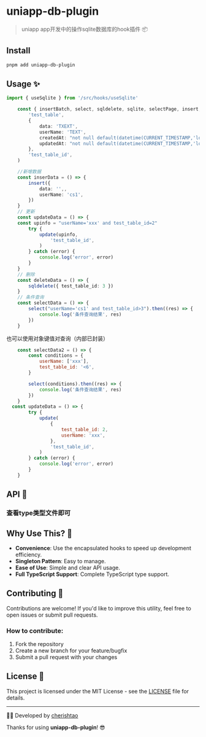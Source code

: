 # uniapp-db-plugin

> uniapp app开发中的操作sqlite数据库的hook插件 📦

## Install

```sh
pnpm add uniapp-db-plugin
```

## Usage ✨

```typescript
import { useSqlite } from '/src/hooks/useSqlite'

	const { insertBatch, select, sqldelete, sqlite, selectPage, insert, update } = useSqlite(
		'test_table',
		{
			data: 'TXEXT',
			userName: 'TEXT',
			createdAt: "not null default(datetime(CURRENT_TIMESTAMP,'localtime'))",
			updatedAt: "not null default(datetime(CURRENT_TIMESTAMP,'localtime'))",
		},
		'test_table_id',
	)

	//新增数据
	const inserData = () => {
		insert({
			data: '',,
			userName: 'cs1',
		})
	}
	// 更新
	const updateData = () => { 
    const upinfo = "userName='xxx' and test_table_id=2"
		try {
			update(upinfo,
				'test_table_id',
			)
		} catch (error) {
			console.log('error', error)
		}
	}
	// 删除
	const deleteData = () => {
		sqldelete({ test_table_id: 3 })
	}
	// 条件查询
	const selectData = () => {
		select("userName='cs1' and test_table_id>3").then((res) => {
			console.log('条件查询结果', res)
		})
	}

```

也可以使用对象键值对查询（内部已封装）

```js
	const selectData2 = () => {
		const conditions = {
			userName: ['xxx'],
			test_table_id: '<6',
		}

		select(conditions).then((res) => {
			console.log('条件查询结果', res)
		})
	}
  const updateData = () => {
		try {
			update(
				{
					test_table_id: 2,
					userName: 'xxx',
				},
				'test_table_id',
			)
		} catch (error) {
			console.log('error', error)
		}
	}
```

## API 🚀

### 查看type类型文件即可

## Why Use This? 🤔

- **Convenience**: Use the encapsulated hooks to speed up development efficiency.
- **Singleton Pattern**: Easy to manage.
- **Ease of Use**: Simple and clear API usage.
- **Full TypeScript Support**: Complete TypeScript type support.

## Contributing 💪

Contributions are welcome! If you'd like to improve this utility, feel free to open issues or submit pull requests.

### How to contribute:
1. Fork the repository
2. Create a new branch for your feature/bugfix
3. Submit a pull request with your changes

## License 📜

This project is licensed under the MIT License - see the [LICENSE](LICENSE) file for details.

---

👨‍💻 Developed by [cherishtao](https://github.com/CherishMvp)

Thanks for using **uniapp-db-plugin**! 😎